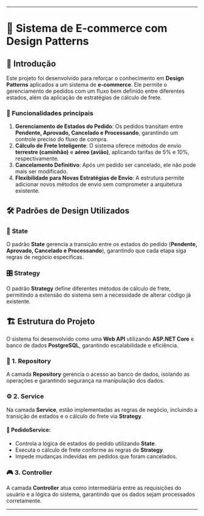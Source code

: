 ﻿
---

# 🏪 Sistema de E-commerce com Design Patterns

## 🎯 Introdução

Este projeto foi desenvolvido para reforçar o conhecimento em **Design Patterns** aplicados a um sistema de **e-commerce**. Ele permite o gerenciamento de pedidos com um fluxo bem definido entre diferentes estados, além da aplicação de estratégias de cálculo de frete.

### 🚀 Funcionalidades principais

1. **Gerenciamento de Estados do Pedido**: Os pedidos transitam entre **Pendente, Aprovado, Cancelado e Processando**, garantindo um controle preciso do fluxo de compra.
2. **Cálculo de Frete Inteligente**: O sistema oferece métodos de envio **terrestre (caminhão)** e **aéreo (avião)**, aplicando tarifas de 5% e 10%, respectivamente.
3. **Cancelamento Definitivo**: Após um pedido ser cancelado, ele não pode mais ser modificado.
4. **Flexibilidade para Novas Estratégias de Envio**: A estrutura permite adicionar novos métodos de envio sem comprometer a arquitetura existente.

## 🛠️ Padrões de Design Utilizados

### 🔁 **State**
O padrão **State** gerencia a transição entre os estados do pedido (**Pendente, Aprovado, Cancelado e Processando**), garantindo que cada etapa siga regras de negócio específicas.

### 🎛️ **Strategy**
O padrão **Strategy** define diferentes métodos de cálculo de frete, permitindo a extensão do sistema sem a necessidade de alterar código já existente.

## 🏗️ Estrutura do Projeto

O sistema foi desenvolvido como uma **Web API** utilizando **ASP.NET Core** e banco de dados **PostgreSQL**, garantindo escalabilidade e eficiência.

### 📂 1. **Repository**
A camada **Repository** gerencia o acesso ao banco de dados, isolando as operações e garantindo segurança na manipulação dos dados.


### ⚙️ 2. **Service**
Na camada **Service**, estão implementadas as regras de negócio, incluindo a transição de estados e o cálculo do frete via **Strategy**.

#### 📌 PedidoService:
- Controla a lógica de estados do pedido utilizando **State**.
- Executa o cálculo de frete conforme as regras de **Strategy**.
- Impede mudanças indevidas em pedidos que foram cancelados.

### 🎮 3. **Controller**
A camada **Controller** atua como intermediária entre as requisições do usuário e a lógica do sistema, garantindo que os dados sejam processados corretamente.

---

